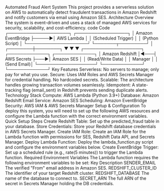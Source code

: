 Automated Fraud Alert System
This project provides a serverless solution on AWS to automatically detect fraudulent transactions in Amazon Redshift and notify customers via email using Amazon SES.
Architecture Overview
The system is event-driven and uses a stack of managed AWS services for security, scalability, and cost-efficiency.
code
Code
┌────────────────────┐      ┌─────────────────┐
│  Amazon EventBridge  ├─────►│   AWS Lambda    │
│ (Scheduled Trigger)  │      │ (Python Script) │
└────────────────────┘      └───────┬─────────┘
                                    │
                           ┌────────┼────────┐
                           ▼        ▼        ▼
┌───────────────────┐    ┌─────────────┐    ┌─────────────┐
│ Amazon Redshift   │◄───┤ AWS Secrets ├───►│ Amazon SES  │
│ (Read/Write Data) │    │   Manager   │    │ (Send Email)│
└───────────────────┘    └─────────────┘    └─────────────┘
Key Features
Serverless: No servers to manage; only pay for what you use.
Secure: Uses IAM Roles and AWS Secrets Manager for credential handling. No hardcoded secrets.
Scalable: The architecture handles growing transaction volumes seamlessly.
Idempotent: A state-tracking flag (email_sent) in Redshift prevents sending duplicate alerts.
Technology Stack
Compute: AWS Lambda (Python 3.9+)
Database: Amazon Redshift
Email Service: Amazon SES
Scheduling: Amazon EventBridge
Security: AWS IAM & AWS Secrets Manager
Setup & Configuration
To deploy this system, you will need to set up the following AWS resources and configure the Lambda function with the correct environment variables.
Quick Setup Steps
Create Redshift Table: Set up the predicted_fraud table in your database.
Store Credentials: Store your Redshift database credentials in AWS Secrets Manager.
Create IAM Role: Create an IAM Role for the Lambda function with permissions for SES, Redshift Data API, and Secrets Manager.
Deploy Lambda Function: Deploy the lambda_function.py script and configure the environment variables below.
Create EventBridge Trigger: Set up a scheduled rule (e.g., rate(5 minutes)) to trigger the Lambda function.
Required Environment Variables
The Lambda function requires the following environment variables to be set:
Key	Description
SENDER_EMAIL	The verified "From" email address in Amazon SES.
REDSHIFT_CLUSTER_ID	The identifier of your target Redshift cluster.
REDSHIFT_DATABASE	The name of the database to connect to.
SECRET_ARN	The full ARN of the secret in Secrets Manager holding the DB credentials.
